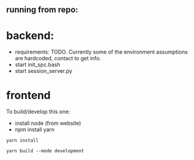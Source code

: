 ## running from repo:

# backend:
* requirements: TODO. Currently some of the environment assumptions are hardcoded, contact to get info.
* start init_spc.bash
* start session_server.py

# frontend
To build/develop this one:
* install node (from website)
* npm install yarn

```
yarn install
```

```
yarn build --mode development 
```

